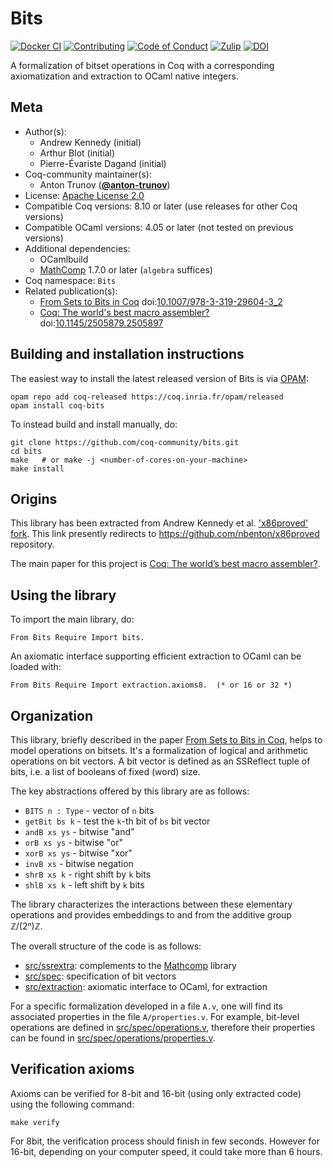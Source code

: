 <!---
This file was generated from `meta.yml`, please do not edit manually.
Follow the instructions on https://github.com/coq-community/templates to regenerate.
--->
# Bits

[![Docker CI][docker-action-shield]][docker-action-link]
[![Contributing][contributing-shield]][contributing-link]
[![Code of Conduct][conduct-shield]][conduct-link]
[![Zulip][zulip-shield]][zulip-link]
[![DOI][doi-shield]][doi-link]

[docker-action-shield]: https://github.com/coq-community/bits/workflows/Docker%20CI/badge.svg?branch=master
[docker-action-link]: https://github.com/coq-community/bits/actions?query=workflow:"Docker%20CI"

[contributing-shield]: https://img.shields.io/badge/contributions-welcome-%23f7931e.svg
[contributing-link]: https://github.com/coq-community/manifesto/blob/master/CONTRIBUTING.md

[conduct-shield]: https://img.shields.io/badge/%E2%9D%A4-code%20of%20conduct-%23f15a24.svg
[conduct-link]: https://github.com/coq-community/manifesto/blob/master/CODE_OF_CONDUCT.md

[zulip-shield]: https://img.shields.io/badge/chat-on%20zulip-%23c1272d.svg
[zulip-link]: https://coq.zulipchat.com/#narrow/stream/237663-coq-community-devs.20.26.20users


[doi-shield]: https://zenodo.org/badge/DOI/10.1007/978-3-319-29604-3_2.svg
[doi-link]: https://doi.org/10.1007/978-3-319-29604-3_2

A formalization of bitset operations in Coq with a corresponding
axiomatization and extraction to OCaml native integers.

## Meta

- Author(s):
  - Andrew Kennedy (initial)
  - Arthur Blot (initial)
  - Pierre-Évariste Dagand (initial)
- Coq-community maintainer(s):
  - Anton Trunov ([**@anton-trunov**](https://github.com/anton-trunov))
- License: [Apache License 2.0](LICENSE)
- Compatible Coq versions: 8.10 or later (use releases for other Coq versions)
- Compatible OCaml versions: 4.05 or later (not tested on previous versions)
- Additional dependencies:
  - OCamlbuild
  - [MathComp](https://math-comp.github.io) 1.7.0 or later (`algebra` suffices)
- Coq namespace: `Bits`
- Related publication(s):
  - [From Sets to Bits in Coq](https://hal.archives-ouvertes.fr/hal-01251943/document) doi:[10.1007/978-3-319-29604-3_2](https://doi.org/10.1007/978-3-319-29604-3_2)
  - [Coq: The world's best macro assembler?](https://www.microsoft.com/en-us/research/wp-content/uploads/2016/12/coqasm.pdf) doi:[10.1145/2505879.2505897](https://doi.org/10.1145/2505879.2505897)

## Building and installation instructions

The easiest way to install the latest released version of Bits
is via [OPAM](https://opam.ocaml.org/doc/Install.html):

```shell
opam repo add coq-released https://coq.inria.fr/opam/released
opam install coq-bits
```

To instead build and install manually, do:

``` shell
git clone https://github.com/coq-community/bits.git
cd bits
make   # or make -j <number-of-cores-on-your-machine> 
make install
```


## Origins

This library has been extracted from Andrew Kennedy et al. ['x86proved' fork][xprovedkennedy].
This link presently redirects to https://github.com/nbenton/x86proved repository.

The main paper for this project is [Coq: The world’s best macro assembler?][coqasm].

## Using the library

To import the main library, do:
```coq
From Bits Require Import bits.
```

An axiomatic interface supporting efficient extraction to OCaml can be
loaded with:
```coq
From Bits Require Import extraction.axioms8.  (* or 16 or 32 *)
```

## Organization

This library, briefly described in the paper [From Sets to Bits in Coq][bitstosets],
helps to model operations on bitsets. It's a formalization of
logical and arithmetic operations on bit vectors. A bit vector is defined as an
SSReflect tuple of bits, i.e. a list of booleans of fixed (word) size.

The key abstractions offered by this library are as follows:
- `BITS n : Type` - vector of `n` bits
- `getBit bs k` - test the `k`-th bit of `bs` bit vector
- `andB xs ys` - bitwise "and"
- `orB xs ys` - bitwise "or"
- `xorB xs ys` - bitwise "xor"
- `invB xs` - bitwise negation
- `shrB xs k` - right shift by `k` bits
- `shlB xs k` - left shift by `k` bits

The library characterizes the interactions between these elementary operations
and provides embeddings to and from the additive group ℤ/(2ⁿ)ℤ.

The overall structure of the code is as follows:
- [src/ssrextra](src/ssrextra): complements to the [Mathcomp][mathcomp] library
- [src/spec](src/spec): specification of bit vectors
- [src/extraction](src/extraction): axiomatic interface to OCaml, for extraction

For a specific formalization developed in a file `A.v`, one will find its
associated properties in the file `A/properties.v`. For example, bit-level
operations are defined in [src/spec/operations.v](src/spec/operations.v),
therefore their properties can be found in
[src/spec/operations/properties.v](src/spec/operations/properties.v).

## Verification axioms

Axioms can be verified for 8-bit and 16-bit (using only extracted code) using
the following command:
```shell
make verify
```

For 8bit, the verification process should finish in few seconds. However
for 16-bit, depending on your computer speed, it could take more than 6
hours.

[bitstosets]: https://hal.archives-ouvertes.fr/hal-01251943/document
[coqasm]: https://www.microsoft.com/en-us/research/wp-content/uploads/2016/12/coqasm.pdf
[xprovedkennedy]: https://x86proved.codeplex.com/SourceControl/network/forks/andrewjkennedy/x86proved/latest#src/bits.v
[mathcomp]: https://github.com/math-comp/math-comp

